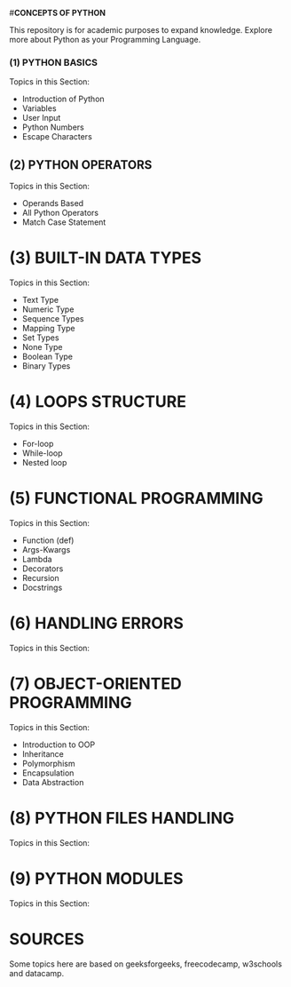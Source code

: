 #**CONCEPTS OF PYTHON**

This repository is for academic purposes to expand knowledge. Explore more about Python as your Programming Language.

### (1) PYTHON BASICS
Topics in this Section:
- Introduction of Python
- Variables
- User Input
- Python Numbers
- Escape Characters

## (2) PYTHON OPERATORS
Topics in this Section:
- Operands Based
- All Python Operators
- Match Case Statement

# (3) BUILT-IN DATA TYPES
Topics in this Section:
- Text Type
- Numeric Type
- Sequence Types
- Mapping Type
- Set Types
- None Type
- Boolean Type
- Binary Types

# (4) LOOPS STRUCTURE
Topics in this Section:
- For-loop
- While-loop
- Nested loop

# (5) FUNCTIONAL PROGRAMMING
Topics in this Section:
- Function (def)
- Args-Kwargs
- Lambda
- Decorators
- Recursion
- Docstrings

# (6) HANDLING ERRORS
Topics in this Section:

# (7) OBJECT-ORIENTED PROGRAMMING
Topics in this Section:
- Introduction to OOP
- Inheritance
- Polymorphism
- Encapsulation
- Data Abstraction

# (8) PYTHON FILES HANDLING
Topics in this Section:

# (9) PYTHON MODULES
Topics in this Section:

# SOURCES
Some topics here are based on geeksforgeeks, freecodecamp, w3schools and datacamp.
